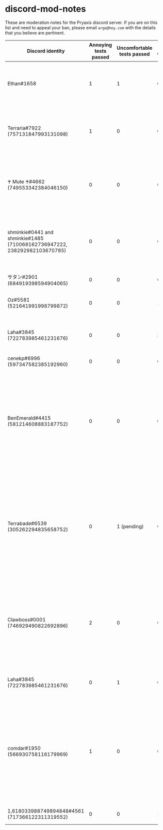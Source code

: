 # discord-mod-notes
These are moderation notes for the Pryaxis discord server. If you are on this list and need to appeal your ban, please email `argo@hey.com` with the details that you believe are pertinent.

|Discord identity|Annoying tests passed|Uncomfortable tests passed|Other warnings|Notes/Actions performed|Moderation|
|---|--|--|--|----------------|---|
|Ethan#1658|1|1|0|Posted a phishing message in every channel, the message pinged @everyone and had a suspicious link to some fake Discord Nitro giveaway.|All messages deleted, permanently banned by moist
|Terraria#7922 (757131847993131098)|1|0|0|Temporarily banned for nickname changing abuse after repeatedly being renamed to not have a nickname intentionally designed to appear at the top of the online user list.|
|♰ Mute ♰#4662 (749553342384046150)|0|0|0|Permanently banned and deleted all messages from 7 days prior after spamming every channel with a phishing link, and also had a user description that said that all women were braindead.|
|shminkie#0441 and shminkie#1485 (710068162736947222, 238292982103670785)|0|0|0|This user has an alt account: shminkie#1485 (710068162736947222, 238292982103670785). There are no notes for this user other than the fact that we have mistakenly banned them twice.|
|サタン#2901 (684919398594904065)|0|0|0|We are certain this user is scamming people. Permanently banned.|
|Oz#5581 (521641991998799872)|0|0|1|Silenced. Ignored ToS warning re: giving instructions on how to crash clients.|
|Laha#3845 (722783985461231676)|0|0|2|Silenced. Ignored ToS warning re: asking how to crash clients, then giving example of how to crash clients. Left the server to evade silence role.|
|cenekp#6996 (597347582385192960)|0|0|0|Posted a phishing link. Permabanned.|
|BenEmerald#4415 (581214608883187752)|0|0|0|Permanently banned due to ToS violations reported to moderation team, specifically violation of "defame, libel, ridicule, mock, stalk, threaten, harass, intimidate or abuse anyone;" and "engage in conduct that is fraudulent or illegal or otherwise harmful to Discord or any other user;" and "defame, libel, ridicule, mock, stalk, threaten, harass, intimidate or abuse anyone;"|
|Terrabade#6539 (305262294835658752)|0|1 (pending)|0|Reported for violating uncomfortable rule, however, they left the server prior to any moderation action taking place. Therefore, they are to be silenced on sight and given a warning related to using others for the purposes of being self-congratulatory and unconstructive. Escalated to ban after they joined the server, chatted away, and left. They can appeal the original issue via argo@hey.com|
|Clawboss#0001 (746929490822692896)|2|0|0|Muted for pinging the entire moderation team to ask a question when the guidelines clearly say that you should not be attention seeking. Banned for evading the silence role without even acknowleding it by rejoining the server to clear the role and then proceeding to ask for direct links to random things.|
|Laha#3845 (722783985461231676)|0|1|0|Warned about being toxic after commenting on someone's English-as-a-second-language skills.|
|comdar#1950 (566930758116179969)|1|0|0|Trolling: Attempted to spam ping @everyone at least 21 times, made toxic posts in tshock/discussions, using inappropriate profile image on discord, the same person who continuously made inflammatory posts regarding tshock and its contributors. Previously known on GitHub as 'Grif946' which is now deleted. Now, ban revoked, last chance appeal accepted.|
|𝟣,618033988749894848#4561 (717366122311319552)|0|0|1|Dropped a Terraria 0-day in Discord, warned about Discord ToS.|
